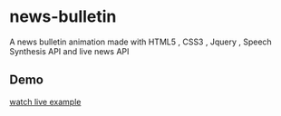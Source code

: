 # news-bulletin
A news bulletin animation made with HTML5 , CSS3 , Jquery , Speech Synthesis API and live news API 

## Demo
[watch live example](https://rao7.github.io/news-bulletin/)

